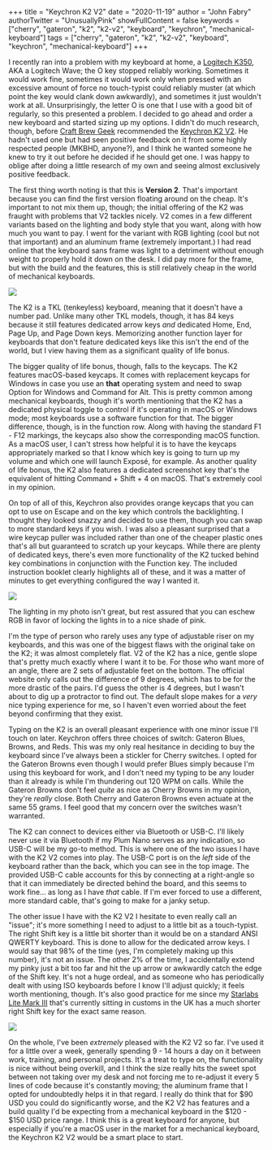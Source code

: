 +++
title = "Keychron K2 V2"
date = "2020-11-19"
author = "John Fabry"
authorTwitter = "UnusuallyPink"
showFullContent = false
keywords = ["cherry", "gateron", "k2", "k2-v2", "keyboard", "keychron", "mechanical-keyboard"]
tags = ["cherry", "gateron", "k2", "k2-v2", "keyboard", "keychron", "mechanical-keyboard"]
+++

I recently ran into a problem with my keyboard at home, a [Logitech K350](https://www.logitech.com/en-us/product/wireless-keyboard-k350?crid=27), AKA a Logitech Wave; the O key stopped reliably working. Sometimes it would work fine, sometimes it would work only when pressed with an excessive amount of force no touch-typist could reliably muster (at which point the key would clank down awkwardly), and sometimes it just wouldn't work at all. Unsurprisingly, the letter O is one that I use with a good bit of regularly, so this presented a problem. I decided to go ahead and order a new keyboard and started sizing up my options. I didn't do much research, though, before [Craft Brew Geek](http://craftbrewgeek.com) recommended the [Keychron K2 V2](https://www.keychron.com/products/keychron-k2-wireless-mechanical-keyboard?variant=31063869751385). He hadn't used one but had seen positive feedback on it from some highly respected people (MKBHD, anyone?), and I think he wanted someone he knew to try it out before he decided if he should get one. I was happy to oblige after doing a little research of my own and seeing almost exclusively positive feedback.

The first thing worth noting is that this is **Version 2**. That's important because you can find the first version floating around on the cheap. It's important to not mix them up, though; the initial offering of the K2 was fraught with problems that V2 tackles nicely. V2 comes in a few different variants based on the lighting and body style that you want, along with how much you want to pay. I went for the variant with RGB lighting (cool but not that important) and an aluminum frame (extremely important.) I had read online that the keyboard sans frame was light to a detriment without enough weight to properly hold it down on the desk. I did pay more for the frame, but with the build and the features, this is still relatively cheap in the world of mechanical keyboards.

![](images/keychron_1.jpeg)

The K2 is a TKL (tenkeyless) keyboard, meaning that it doesn't have a number pad. Unlike many other TKL models, though, it has 84 keys because it still features dedicated arrow keys _and_ dedicated Home, End, Page Up, and Page Down keys. Memorizing another function layer for keyboards that don't feature dedicated keys like this isn't the end of the world, but I view having them as a significant quality of life bonus.

The bigger quality of life bonus, though, falls to the keycaps. The K2 features macOS-based keycaps. It comes with replacement keycaps for Windows in case you use an **that** operating system and need to swap Option for Windows and Command for Alt. This is pretty common among mechanical keyboards, though it's worth mentioning that the K2 has a dedicated physical toggle to control if it's operating in macOS or Windows mode; most keyboards use a software function for that. The bigger difference, though, is in the function row. Along with having the standard F1 - F12 markings, the keycaps also show the corresponding macOS function. As a macOS user, I can't stress how helpful it is to have the keycaps appropriately marked so that I know which key is going to turn up my volume and which one will launch Exposé, for example. As another quality of life bonus, the K2 also features a dedicated screenshot key that's the equivalent of hitting Command + Shift + 4 on macOS. That's extremely cool in my opinion.

On top of all of this, Keychron also provides orange keycaps that you can opt to use on Escape and on the key which controls the backlighting. I thought they looked snazzy and decided to use them, though you can swap to more standard keys if you wish. I was also a pleasant surprised that a wire keycap puller was included rather than one of the cheaper plastic ones that's all but guaranteed to scratch up your keycaps. While there are plenty of dedicated keys, there's even more functionality of the K2 tucked behind key combinations in conjunction with the Function key. The included instruction booklet clearly highlights all of these, and it was a matter of minutes to get everything configured the way I wanted it.

![](images/keychron_2.jpeg)

The lighting in my photo isn't great, but rest assured that you can eschew RGB in favor of locking the lights in to a nice shade of pink.

I'm the type of person who rarely uses any type of adjustable riser on my keyboards, and this was one of the biggest flaws with the original take on the K2; it was almost completely flat. V2 of the K2 has a nice, gentle slope that's pretty much exactly where I want it to be. For those who want more of an angle, there are 2 sets of adjustable feet on the bottom. The official website only calls out the difference of 9 degrees, which has to be for the more drastic of the pairs. I'd guess the other is 4 degrees, but I wasn't about to dig up a protractor to find out. The default slope makes for a _very_ nice typing experience for me, so I haven't even worried about the feet beyond confirming that they exist.

Typing on the K2 is an overall pleasant experience with one minor issue I'll touch on later. Keychron offers three choices of switch: Gateron Blues, Browns, and Reds. This was my only real hesitance in deciding to buy the keyboard since I've always been a stickler for Cherry switches. I opted for the Gateron Browns even though I would prefer Blues simply because I'm using this keyboard for work, and I don't need my typing to be any louder than it already is while I'm thundering out 120 WPM on calls. While the Gateron Browns don't feel _quite_ as nice as Cherry Browns in my opinion, they're _really_ close. Both Cherry and Gateron Browns even actuate at the same 55 grams. I feel good that my concern over the switches wasn't warranted.

The K2 can connect to devices either via Bluetooth or USB-C. I'll likely never use it via Bluetooth if my Plum Nano serves as any indication, so USB-C will be my go-to method. This is where one of the two issues I have with the K2 V2 comes into play. The USB-C port is on the _left_ side of the keyboard rather than the back, which you can see in the top image. The provided USB-C cable accounts for this by connecting at a right-angle so that it can immediately be directed behind the board, and this seems to work fine... as long as I have _that_ cable. If I'm ever forced to use a different, more standard cable, that's going to make for a janky setup.

The other issue I have with the K2 V2 I hesitate to even really call an "issue"; it's more something I need to adjust to a little bit as a touch-typist. The right Shift key is a little bit shorter than it would be on a standard ANSI QWERTY keyboard. This is done to allow for the dedicated arrow keys. I would say that 98% of the time (yes, I'm completely making up this number), it's not an issue. The other 2% of the time, I accidentally extend my pinky just a bit too far and hit the up arrow or awkwardly catch the edge of the Shift key. It's not a huge ordeal, and as someone who has periodically dealt with using ISO keyboards before I know I'll adjust quickly; it feels worth mentioning, though. It's also good practice for me since my [Starlabs Lite Mark III](https://starlabs.systems/pages/lite-mk-iii) that's currently sitting in customs in the UK has a much shorter right Shift key for the exact same reason.

![](images/starlabs_lite_mk3.png)

On the whole, I've been _extremely_ pleased with the K2 V2 so far. I've used it for a little over a week, generally spending 9 - 14 hours a day on it between work, training, and personal projects. It's a treat to type on, the functionality is nice without being overkill, and I think the size really hits the sweet spot between not taking over my desk and not forcing me to re-adjust it every 5 lines of code because it's constantly moving; the aluminum frame that I opted for undoubtedly helps it in that regard. I really do think that for $90 USD you could do significantly worse, and the K2 V2 has features and a build quality I'd be expecting from a mechanical keyboard in the $120 - $150 USD price range. I think this is a great keyboard for anyone, but especially if you're a macOS user in the market for a mechanical keyboard, the Keychron K2 V2 would be a smart place to start.
